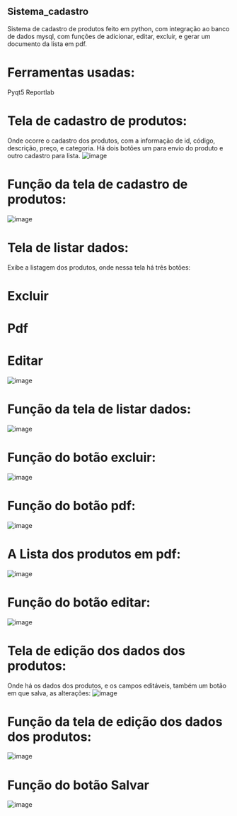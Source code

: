 ## Sistema_cadastro
Sistema de cadastro de produtos feito em python, com integração ao banco de dados mysql, com funções de adicionar, editar, excluir, e gerar um documento da lista em pdf. 

# Ferramentas usadas: 

Pyqt5 
Reportlab 

# Tela de cadastro de produtos: 
Onde ocorre o cadastro dos produtos, com a informação de id, código, descrição, preço, e categoria. Há dois botões um para envio do produto e outro cadastro para lista.
![image](https://github.com/lukask028/Sistema_cadastro/assets/54475600/2b97c46a-d84c-467f-ac25-103917bb274f)

# Função da tela de cadastro de produtos:
![image](https://github.com/lukask028/Sistema_cadastro/assets/54475600/15d1e554-9e1c-4ac7-b497-067844122793)

# Tela de listar dados: 
Exibe a listagem dos produtos, onde nessa tela há três botões: 
# Excluir 
# Pdf
# Editar
![image](https://github.com/lukask028/Sistema_cadastro/assets/54475600/60fc3637-f35d-42e4-bafc-6779caca2aec)

# Função da tela de listar dados: 

![image](https://github.com/lukask028/Sistema_cadastro/assets/54475600/700a044d-eb98-460f-b09b-6c5ac1283393)

# Função do botão excluir:

![image](https://github.com/lukask028/Sistema_cadastro/assets/54475600/245546cf-54ee-4cb5-9a70-a7b6c290ba62)

# Função do botão  pdf: 

![image](https://github.com/lukask028/Sistema_cadastro/assets/54475600/16c9aefd-b25e-4dba-b66e-5127d5cf4dfe)

# A Lista dos produtos em pdf: 

![image](https://github.com/lukask028/Sistema_cadastro/assets/54475600/351e6618-468d-4863-914d-7cbb87e64753)


# Função do botão editar: 

![image](https://github.com/lukask028/Sistema_cadastro/assets/54475600/9cc7b299-c7ab-47bc-b944-78ba6b3c01ea)



# Tela de edição dos dados dos produtos: 
Onde há os dados dos produtos, e os campos editáveis, também um botão em que salva, as alterações: 
![image](https://github.com/lukask028/Sistema_cadastro/assets/54475600/e0dc4b8a-1ece-4fba-8f2b-b42bba9afed7)

# Função da tela de edição dos dados dos produtos: 

![image](https://github.com/lukask028/Sistema_cadastro/assets/54475600/ed98d68b-913c-4ef0-8114-b00ba273bec1)

# Função do botão Salvar 

![image](https://github.com/lukask028/Sistema_cadastro/assets/54475600/a8241ea3-59a7-48f8-aa38-59e7a3f88650)





